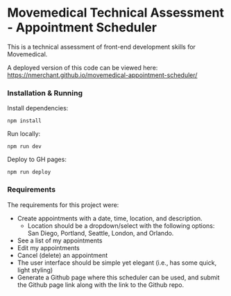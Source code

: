 # Movemedical Technical Assessment - Appointment Scheduler

This is a technical assessment of front-end development skills for Movemedical.

A deployed version of this code can be viewed here: https://nmerchant.github.io/movemedical-appointment-scheduler/

### Installation & Running

Install dependencies:
```
npm install
```

Run locally:
```
npm run dev
```

Deploy to GH pages:
```
npm run deploy
```

### Requirements

The requirements for this project were:

* Create appointments with a date, time, location, and description.
  * Location should be a dropdown/select with the following options: San Diego, Portland, Seattle, London, and Orlando.
* See a list of my appointments
* Edit my appointments
* Cancel (delete) an appointment
* The user interface should be simple yet elegant (i.e., has some quick, light styling)
* Generate a Github page where this scheduler can be used, and submit the Github page link along with the link to the Github repo.
